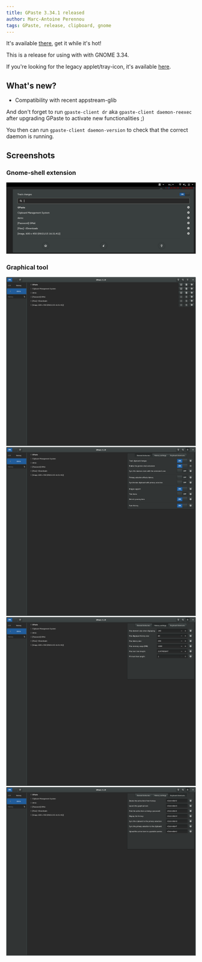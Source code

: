 ```yaml
---
title: GPaste 3.34.1 released
author: Marc-Antoine Perennou
tags: GPaste, release, clipboard, gnome
---
```


It's available [there](https://www.imagination-land.org/files/gpaste/gpaste-3.34.1.tar.xz), get it while it's hot!

This is a release for using with with GNOME 3.34.

If you're looking for the legacy applet/tray-icon, it's available [here](https://github.com/Keruspe/gpaste-applet).

## What's new?

- Compatibility with recent appstream-glib

And don't forget to run `gpaste-client dr` aka `gpaste-client daemon-reexec` after upgrading GPaste to activate new functionalities ;)

You then can run `gpaste-client daemon-version` to check that the correct daemon is running.

## Screenshots

### Gnome-shell extension

<img src="/images/GPaste/3/Extension.png" alt="Extension"/>

### Graphical tool

<img src="/images/GPaste/3/Ui-1-full.png" alt="Ui-1"/>

<img src="/images/GPaste/3/Ui-2-full.png" alt="Ui-2"/>

<img src="/images/GPaste/3/Ui-3-full.png" alt="Ui-3"/>

<img src="/images/GPaste/3/Ui-4-full.png" alt="Ui-4"/>

